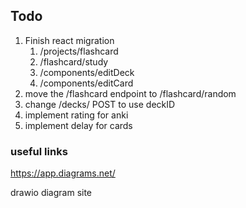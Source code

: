 ## Todo

1. Finish react migration
    1. /projects/flashcard
    2. /flashcard/study
    3. /components/editDeck
    4. /components/editCard
2. move the /flashcard endpoint to /flashcard/random
3. change /decks/ POST to use deckID
4. implement rating for anki
5. implement delay for cards

### useful links

https://app.diagrams.net/

drawio diagram site